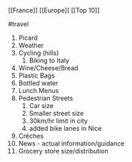 [[France]]
[[Europe]]
[[Top 10]]

#travel

1. Picard
2. Weather
3. Cycling (hills)
	1. Biking to Italy
4. Wine/Cheese/Bread
5. Plastic Bags
6. Bottled water
7. Lunch Menus
8. Pedestrian Streets
	1. Car size
	2. Smaller street size
	3. 30km/hr limit in city
	4. added bike lanes in Nice
9. Créches
10. News - actual information/guidance
11. Grocery store size/distribution